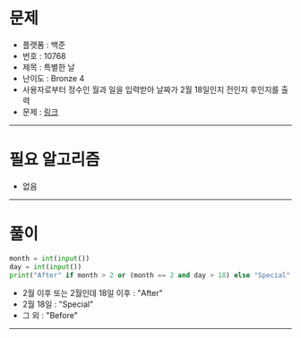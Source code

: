 # 문제
- 플랫폼 : 백준
- 번호 : 10768
- 제목 : 특별한 날
- 난이도 : Bronze 4
- 사용자로부터 정수인 월과 일을 입력받아 날짜가 2월 18일인지 전인지 후인지를 출력
- 문제 : <a href="https://www.acmicpc.net/problem/10768" target="_blank">링크</a>

---

# 필요 알고리즘
- 없음

---

# 풀이
```python
month = int(input())
day = int(input())
print("After" if month > 2 or (month == 2 and day > 18) else "Special" if month == 2 and day == 18 else "Before")
```
- 2월 이후 또는 2월인데 18일 이후 : "After"
- 2월 18일 : "Special"
- 그 외 : "Before"

---
